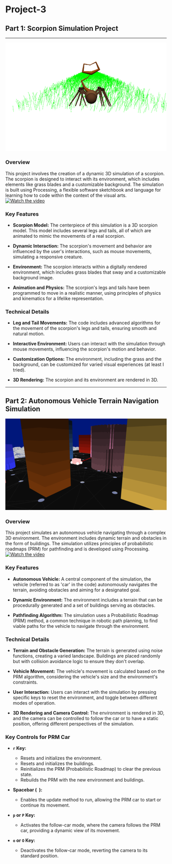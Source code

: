 # Project-3


## Part 1: Scorpion Simulation Project
---
![Screenshot description](scopio_in_love.png)
### Overview
This project involves the creation of a dynamic 3D simulation of a scorpion. The scorpion is designed to interact with its environment, which includes elements like grass blades and a customizable background. The simulation is built using Processing, a flexible software sketchbook and language for learning how to code within the context of the visual arts.
[![Watch the video](http://img.youtube.com/vi/H5e67BZCSnA/0.jpg)](https://www.youtube.com/watch?v=H5e67BZCSnA)

### Key Features

- **Scorpion Model:** The centerpiece of this simulation is a 3D scorpion model. This model includes several legs and tails, all of which are animated to mimic the movements of a real scorpion.

- **Dynamic Interaction:** The scorpion's movement and behavior are influenced by the user's interactions, such as mouse movements, simulating a responsive creature.

- **Environment:** The scorpion interacts within a digitally rendered environment, which includes grass blades that sway and a customizable background image.

- **Animation and Physics:** The scorpion's legs and tails have been programmed to move in a realistic manner, using principles of physics and kinematics for a lifelike representation.

### Technical Details

- **Leg and Tail Movements:** The code includes advanced algorithms for the movement of the scorpion's legs and tails, ensuring smooth and natural motion.

- **Interactive Environment:** Users can interact with the simulation through mouse movements, influencing the scorpion's motion and behavior.

- **Customization Options:** The environment, including the grass and the background, can be customized for varied visual experiences (at least I tried).

- **3D Rendering:** The scorpion and its environment are rendered in 3D.


---

## Part 2: Autonomous Vehicle Terrain Navigation Simulation
![Screenshot description](city.png)
### Overview
This project simulates an autonomous vehicle navigating through a complex 3D environment. The environment includes dynamic terrain and obstacles in the form of buildings. The simulation utilizes principles of probabilistic roadmaps (PRM) for pathfinding and is developed using Processing.
[![Watch the video](http://img.youtube.com/vi/5s5oBjvryak/0.jpg)](https://www.youtube.com/watch?v=5s5oBjvryak)


### Key Features

- **Autonomous Vehicle:** A central component of the simulation, the vehicle (referred to as 'car' in the code) autonomously navigates the terrain, avoiding obstacles and aiming for a designated goal.

- **Dynamic Environment:** The environment includes a terrain that can be procedurally generated and a set of buildings serving as obstacles. 

- **Pathfinding Algorithm:** The simulation uses a Probabilistic Roadmap (PRM) method, a common technique in robotic path planning, to find viable paths for the vehicle to navigate through the environment.



### Technical Details

- **Terrain and Obstacle Generation:** The terrain is generated using noise functions, creating a varied landscape. Buildings are placed randomly but with collision avoidance logic to ensure they don't overlap.

- **Vehicle Movement:** The vehicle's movement is calculated based on the PRM algorithm, considering the vehicle's size and the environment's constraints.

- **User Interaction:** Users can interact with the simulation by pressing specific keys to reset the environment, and toggle between different modes of operation.

- **3D Rendering and Camera Control:** The environment is rendered in 3D, and the camera can be controlled to follow the car or to have a static position, offering different perspectives of the simulation.

### Key Controls for PRM Car

- **`r` Key:** 
  - Resets and initializes the environment.
  - Resets and initializes the buildings.
  - Reinitializes the PRM (Probabilistic Roadmap) to clear the previous state.
  - Rebuilds the PRM with the new environment and buildings.

- **Spacebar (` `):**
  - Enables the update method to run, allowing the PRM car to start or continue its movement.

- **`p` or `P` Key:** 
  - Activates the follow-car mode, where the camera follows the PRM car, providing a dynamic view of its movement.

- **`o` or `O` Key:** 
  - Deactivates the follow-car mode, reverting the camera to its standard position.

